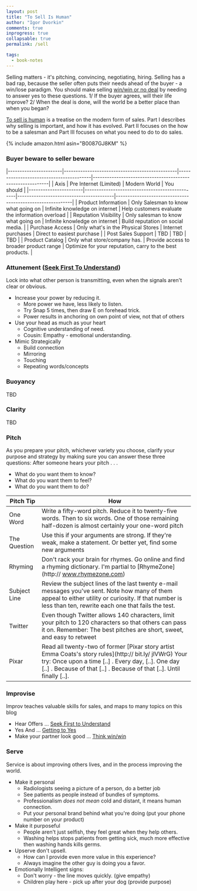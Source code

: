 ```yaml
---
layout: post
title: "To Sell Is Human"
author: "Igor Dvorkin"
comments: true
inprogress: true
collapsable: true
permalink: /sell

tags:
  - book-notes
---
```


Selling matters - it's pitching, convincing, negotiating, hiring. Selling has a bad rap, because the seller often puts their needs ahead of the buyer - a win/lose paradigm. You should make selling [win/win or no deal](/7h-c4) by needing to answer yes to these questions. 1/ If the buyer agrees, will their life improve? 2/ When the deal is done, will the world be a better place than when you began?

[To sell is human](https://www.amazon.com/Sell-Human-Surprising-Moving-Others-ebook/dp/B0087GJ8KM/) is a treatise on the modern form of sales. Part I describes why selling is important, and how it has evolved. Part II focuses on the how to be a salesman and Part III focuses on what you need to do to do sales.

{% include amazon.html asin="B0087GJ8KM" %}

### Buyer beware to seller beware

|-----------------------|------------------------------------------------|-----------------------------------------|-----------------------------------------------------------|
| Axis | Pre Internet (Limited) | Modern World | You should |
|-----------------------|------------------------------------------------|-----------------------------------------|-----------------------------------------------------------|
| Product Information | Only Salesman to know what going on | Infinite knowledge on internet | Help customers evaluate the information overload |
| Reputation Visibility | Only salesman to know what going on | Infinite knowledge on internet | Build reputation on social media. |
| Purchase Access | Only what's in the Physical Stores | Internet purchases | Direct to easiest purchase |
| Post Sales Support | TBD | TBD | TBD |
| Product Catalog | Only what store/company has. | Provide access to broader product range | Optimize for your reputation, carry to the best products. |

### Attunement ([Seek First To Understand](/7h-c5))

Lock into what other person is transmitting, even when the signals aren't clear or obvious.

- Increase your power by reducing it.
  - More power we have, less likely to listen.
  - Try Snap 5 times, then draw E on forehead trick.
  - Power results in anchoring on own point of view, not that of others
- Use your head as much as your heart
  - Cognitive understanding of need.
  - Cousin: Empathy - emotional understanding.
- Mimic Strategically
  - Build connection
  - Mirroring
  - Touching
  - Repeating words/concepts

### Buoyancy

TBD

### Clarity

TBD

### Pitch

As you prepare your pitch, whichever variety you choose, clarify your purpose and strategy by making sure you can answer these three questions: After someone hears your pitch . . .

- What do you want them to know?
- What do you want them to feel?
- What do you want them to do?

| Pitch Tip    | How                                                                                                                                                                                                                                    |
| ------------ | -------------------------------------------------------------------------------------------------------------------------------------------------------------------------------------------------------------------------------------- |
| One Word     | Write a fifty-word pitch. Reduce it to twenty-five words. Then to six words. One of those remaining half-dozen is almost certainly your one-word pitch                                                                                 |
| The Question | Use this if your arguments are strong. If they're weak, make a statement. Or better yet, find some new arguments                                                                                                                       |
| Rhyming      | Don't rack your brain for rhymes. Go online and find a rhyming dictionary. I'm partial to [RhymeZone](http:// www.rhymezone.com)                                                                                                       |
| Subject Line | Review the subject lines of the last twenty e-mail messages you've sent. Note how many of them appeal to either utility or curiosity. If that number is less than ten, rewrite each one that fails the test.                           |
| Twitter      | Even though Twitter allows 140 characters, limit your pitch to 120 characters so that others can pass it on. Remember: The best pitches are short, sweet, and easy to retweet                                                          |
| Pixar        | Read all twenty-two of former [Pixar story artist Emma Coats's story rules](http:// bit.ly/ jlVWrG) Your try: Once upon a time [..] . Every day, [..]. One day [..] . Because of that [..] . Because of that [..]. Until finally [..]. |

### Improvise

Improv teaches valuable skills for sales, and maps to many topics on this blog

- Hear Offers ... [Seek First to Understand](/7h-c5)
- Yes And ... [Getting to Yes](/gty)
- Make your partner look good ... [Think win/win](/7h-c4)

### Serve

Service is about improving others lives, and in the process improving the world.

- Make it personal
  - Radiologists seeing a picture of a person, do a better job
  - See patients as people instead of bundles of symptoms.
  - Professionalism _does not mean_ cold and distant, it means human connection.
  - Put your personal brand behind what you're doing (put your phone number on your product)
- Make it purposeful
  - People aren't just selfish, they feel great when they help others.
  - Washing helps stops patients from getting sick, much more effective then washing hands kills germs.
- Upserve don't upsell.
  - How can I provide even more value in this experience?
  - Always imagine the other guy is doing you a favor.
- Emotionally Intelligent signs:
  - Don't worry - the line moves quickly. (give empathy)
  - Children play here - pick up after your dog (provide purpose)
